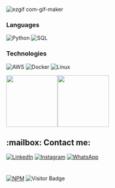 ![ezgif com-gif-maker](https://github.com/paulucciflavio/paulucciflavio/assets/134242625/92f1df94-1aff-4066-bf3d-82db2f725a22)

### Languages

![Python](https://img.shields.io/badge/-Python-000?&logo=Python)
![SQL](https://img.shields.io/badge/-SQL-000?&logo=MySQL)


### Technologies

![AWS](https://img.shields.io/badge/-AWS-000?&logo=Amazon-AWS&logoColor=F90)
![Docker](https://img.shields.io/badge/-Docker-000?&logo=Docker)
![Linux](https://img.shields.io/badge/-Linux-000?&logo=Linux)




<a href="https://www.adamalston.com/"><img height="137px" src="https://github-readme-stats.vercel.app/api?username=paulucciflavio&hide_title=true&hide_border=true&show_icons=true&include_all_commits=true&count_private=true&line_height=21&text_color=000&icon_color=000&bg_color=0,ea6161,ffc64d,fffc4d,52fa5a&theme=graywhite" /><!-- wi*quL3fcV --><img height="137px" src="https://github-readme-stats.vercel.app/api/top-langs/?username=paulucciflavio&hide=html&hide_title=true&hide_border=true&layout=compact&langs_count=6&exclude_repo=comp426,Redventures-Movie-Quotes&text_color=000&icon_color=fff&bg_color=0,52fa5a,4dfcff,c64dff&theme=graywhite" /></a>

<h2 align="left">:mailbox: Contact me:</h2>

[![LinkedIn](https://img.shields.io/badge/linkedin-%230077B5.svg?style=for-the-badge&logo=linkedin&logoColor=white)](https://www.linkedin.com/in/fl%C3%A1vio-paulucci-041060268/)
[![Instagram](https://img.shields.io/badge/@paulucciflavio-%23E4405F.svg?style=for-the-badge&logo=Instagram&logoColor=white)](https://instagram.com/paulucciflavio)
[![WhatsApp](https://img.shields.io/badge/WhatsApp-25D366?style=for-the-badge&logo=whatsapp&logoColor=white)](https://api.whatsapp.com/send?1=pt_br&phone=5524988819074)
#
[![NPM](https://img.shields.io/npm/l/react)](https://github.com/paulucciflavio/FPS1/blob/main/LICENSE) 
![Visitor Badge](https://visitor-badge.laobi.icu/badge?page_id=paulucciflavio)

